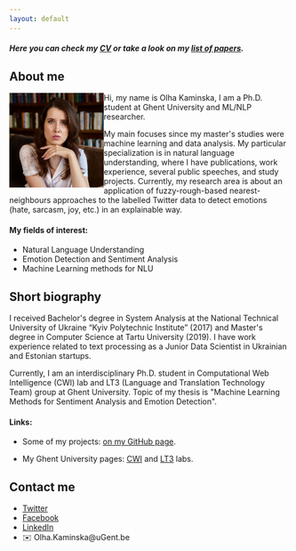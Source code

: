 ```yaml
---
layout: default
---
```

<!--<h1 style="color:Tomato;text-align:justify;">Machine Learning and Natural Language Processing research</h1> -->
<!--<p.main-text style="margin-top:10px;text-align:justify;"></p.main-text>-->
<!--<p style="margin-top:10px;text-align:justify;"></p>-->

<h5>Here you can check my <a href="https://olha-kaminska.github.io/Kaminska_Olha_CV.pdf">CV</a> or take a look on my <a href="https://olha-kaminska.github.io/blog.html">list of papers</a>.</h5>

<h2>About me</h2>
<div style="line-height:10px">
<img style="display:block" align="left" width="170" height="170" src="me.jpg" alt="Portrait" class="inline"/>
</div>

<p class="main-text"> Hi, my name is Olha Kaminska, I am a Ph.D. student at Ghent University and ML/NLP researcher.</p>
<p class="main-text"> My main focuses since my master's studies were machine learning and data analysis. My particular specialization is in natural language understanding, where I have publications, work experience, several
public speeches, and study projects. Currently, my research area is about an application of fuzzy-rough-based nearest-neighbours approaches to the labelled Twitter data to detect emotions (hate, sarcasm, joy, etc.) in an explainable way.</p>
  
<p class="main-text">  </p> 
<h4>My fields of interest:</h4>
<div class="main-text">
  <ul>
    <li>Natural Language Understanding</li>
    <li>Emotion Detection and Sentiment Analysis</li>
    <li>Machine Learning methods for NLU</li>
  </ul>
</div>

<h2>Short biography</h2>
<p class="main-text">I received Bachelor's degree in System Analysis at the National Technical University of Ukraine “Kyiv Polytechnic Institute” (2017) and Master's degree in Computer Science at Tartu University (2019). I have work experience related to text processing as a Junior Data Scientist in Ukrainian and Estonian startups.</p>
<p class="main-text">Currently, I am an interdisciplinary Ph.D. student in Computational Web Intelligence (CWI) lab and LT3 (Language and Translation Technology Team) group at Ghent University. Topic of my thesis is "Machine Learning Methods for Sentiment Analysis and Emotion Detection".</p>
<h4>Links:</h4>
<div class="main-text">
  <ul>
    <li><p class="main-text">Some of my projects: <a href="https://github.com/olha-kaminska">on my GitHub page</a>.</p> </li>
    <li><p class="main-text">My Ghent University pages: <a href="https://cwi.ugent.be/research/team/olha-kaminska.php">CWI</a> and <a href="https://www.lt3.ugent.be/people/olha-kaminska">LT3</a> labs.</p> </li>
  </ul>
</div>

<h2>Contact me</h2>
<div class="main-text">
  <ul>    
    <li><a href="https://twitter.com/olha_kaminska">Twitter</a></li>
    <li><a href="https://www.facebook.com/olha.kaminska.399">Facebook</a></li>
    <li><a href="https://www.linkedin.com/in/olha-kaminska-97027513a/">LinkedIn</a></li>
    <li><div class="links">
  <span class="icon">✉️ </span>Olha.Kaminska@uGent.be
</div></li>
  </ul>
</div>
